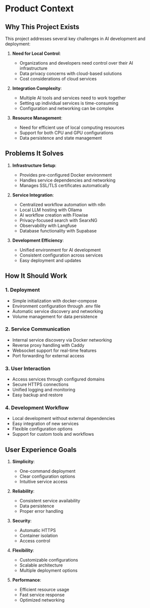 # Product Context

## Why This Project Exists

This project addresses several key challenges in AI development and deployment:

1. **Need for Local Control**: 
   - Organizations and developers need control over their AI infrastructure
   - Data privacy concerns with cloud-based solutions
   - Cost considerations of cloud services

2. **Integration Complexity**: 
   - Multiple AI tools and services need to work together
   - Setting up individual services is time-consuming
   - Configuration and networking can be complex

3. **Resource Management**:
   - Need for efficient use of local computing resources
   - Support for both CPU and GPU configurations
   - Data persistence and state management

## Problems It Solves

1. **Infrastructure Setup**:
   - Provides pre-configured Docker environment
   - Handles service dependencies and networking
   - Manages SSL/TLS certificates automatically

2. **Service Integration**:
   - Centralized workflow automation with n8n
   - Local LLM hosting with Ollama
   - AI workflow creation with Flowise
   - Privacy-focused search with SearxNG
   - Observability with Langfuse
   - Database functionality with Supabase

3. **Development Efficiency**:
   - Unified environment for AI development
   - Consistent configuration across services
   - Easy deployment and updates

## How It Should Work

### 1. Deployment
- Simple initialization with docker-compose
- Environment configuration through .env file
- Automatic service discovery and networking
- Volume management for data persistence

### 2. Service Communication
- Internal service discovery via Docker networking
- Reverse proxy handling with Caddy
- Websocket support for real-time features
- Port forwarding for external access

### 3. User Interaction
- Access services through configured domains
- Secure HTTPS connections
- Unified logging and monitoring
- Easy backup and restore

### 4. Development Workflow
- Local development without external dependencies
- Easy integration of new services
- Flexible configuration options
- Support for custom tools and workflows

## User Experience Goals

1. **Simplicity**:
   - One-command deployment
   - Clear configuration options
   - Intuitive service access

2. **Reliability**:
   - Consistent service availability
   - Data persistence
   - Proper error handling

3. **Security**:
   - Automatic HTTPS
   - Container isolation
   - Access control

4. **Flexibility**:
   - Customizable configurations
   - Scalable architecture
   - Multiple deployment options

5. **Performance**:
   - Efficient resource usage
   - Fast service response
   - Optimized networking
